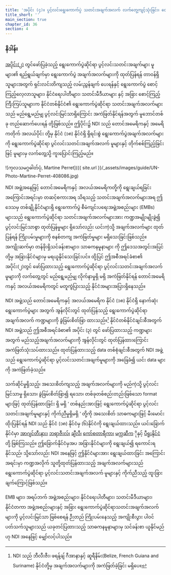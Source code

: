 ```yaml
---
title: 'အပိုင်း (၄)။ ပွင့်လင်းရွေးကောက်ပွဲ သတင်းအချက်အလက် လက်တွေ့ကျင့်သုံးခြင်း၊ တောင်အမေရိကတိုက်မှ သာဓကများ'
title_short: ''
main_section: true
chapter_id: 36
section: 4
---
```


### နိဒါန်း

[အပိုင်း(၂)](/my/guide/principles/) တွင်ဖော်ပြခဲ့သည့် ရွေးကောက်ပွဲဆိုင်ရာ ပွင့်လင်းသတင်းအချက်များ မူများ၏ ရည်ရွယ်ချက်မှာ ရွေးကောက်ပွဲ အချက်အလက်များကို ထုတ်ပြန်ရန် တာဝန်ရှိသူများအတွက် ရှင်းလင်းတိကျသည့် လမ်းညွှန်ချက် ပေးရန်နှင့် ရွေးကောက်ပွဲ စောင့်ကြည့်လေ့လာသူများ၊ နိုင်ငံရေးပါတီများ၊ သတင်းမီဒီယာများ နှင့် အခြား စောင့်ကြည့်ကြီးကြပ်သူများက နိုင်ငံတစ်နိုင်ငံ၏ ရွေးကောက်ပွဲဆိုင်ရာ သတင်းအချက်အလက်များ သည် မည်ရွေ့မည်မျှ ပွင့်လင်းမြင်သာရှိကြောင်း အကဲဖြတ်နိုင်ရန်အတွက် မူဘောင်တစ်ခု တည်ဆောက်ပေးရန် တို့ဖြစ်သည်။ ဤပိုင်း၌ NDI သည် တောင်အမေရိကနှင့် အမေရိကတိုက် အလယ်ပိုင်း တို့မှ နိုင်ငံ (၁၈) နိုင်ငံရှိ ရှိရင်းစွဲ ရွေးကောက်ပွဲအချက်အလက်များကို ရွေးကောက်ပွဲဆိုင်ရာ ပွင်လင်းသတင်းအချက်အလက် မူများနှင့် တိုက်စစ်ကြည့်ခြင်းဖြင့် မူများမှ လက်တွေ့သို့ ကူးပြောင်းကြည့်မည်။

![ကုလသမဂ္ဂဓါတ်ပုံ, Martine Perret]({{ site.url }}/\_assets/images/guide/UN-Photo-Martine-Perret-408086.jpg)

NDI အဖွဲ့အနေဖြင့် တောင်အမေရိကနှင့် အလယ်အမေရိကတို့ကို ရွေးချယ်ရခြင်း အကြောင်းအရင်းမှာ တဆင့်စကားအရ သိရသည့် သတင်းအချက်အလက်များအရ ဤဒေသမှ တစ်ချို့နိုင်ငံများရှိ ရွေးကောက်ပွဲ စီမံကျင်းပရေးအဖွဲ့အစည်းများ (EMBs) များသည် ရွေးကောက်ပွဲဆိုင်ရာ သတင်းအချက်အလက်များအား ကဏ္ဍအမျိုးမျိုးခွဲ၍ ပွင့်လင်းမြင်သာစွာ ထုတ်ပြန်မှုများ ရှိသော်လည်း ယင်းကဲ့သို့ အချက်အလက်များ ထုတ်ပြန်ရန် ကြိုးပမ်းမှုများကို စနစ်တကျ အကဲဖြတ်မှုများ မရှိသေးခြင်းဖြစ်သည်။ အကျိုးဆက်မှာ တန်ဖိုးရှိသင်ခန်းစာများ၊ သာဓကနမူနာများ ကို ဤဒေသအတွင်းအပြင်တို့မှ အခြားနိုင်ငံများမှ မရယူနိုင်သေးခြင်းပင်။ ထို့ပြင် ဤအစီအရင်ခံစာ၏ အပိုင်း(၂)တွင် ဖော်ပြထားသည့် ရွေးကောက်ပွဲဆိုင်ရာ ပွင့်လင်းသတင်းအချက်အလက် မူများကို လက်တွေ့တွင် မည်ရွေ့မည်မျှ လိုက်နာမှုရှိ မရှိ အကဲဖြတ်နိုင်ရန် တောင်အမေရိကနှင့် အလယ်အမေရိကတွင် မတူကွဲပြားသည့် နိုင်ငံအများအပြားရှိနေသည်။

NDI အဖွဲ့သည် တောင်အမေရိကနှင့် အလယ်အမေရိက နိုင်ငံ (၁၈) နိုင်ငံရှိ နောက်ဆုံးရွေးကောက်ပွဲများ အတွက် အွန်လိုင်းတွင် ထုတ်ပြန်သည့် ရွေးကောက်ပွဲဆိုင်ရာအချက်အလက် ကဏ္ဍများကို ခွဲခြမ်းစိတ်ဖြာ ထားသည်။[^1] နိုင်ငံတစ်နိုင်ငံချင်းစီအတွက် NDI အဖွဲ့သည် ဤအစီအရင်ခံစာ၏ အပိုင်း (၃) တွင် ဖော်ပြထားသည့် ကဏ္ဍများအတွက် မည်သည့်အချက်အလက်များကို အွန်လိုင်းတွင် ထုတ်ပြန်ထားကြောင်း အကဲဖြတ်သုံးသပ်ထားသည်။ ထုတ်ပြန်ထားသည့် data တစ်စုံချင်းစီအတွက် NDI အဖွဲ့သည် ရွေးကောက်ပွဲဆိုင်ရာ ပွင့်လင်းသတင်းအချက်မူများကို အခြေခံ၍ ယင်း data များကို အကဲဖြတ်ခဲ့သည်။

သက်ဆိုင်မှုရှိသည့်၊ အသေးစိတ်ကျသည့် အချက်အလက်များကို မည်ကဲ့သို့ ပွင့်လင်းမြင်သာမှု ရှိသော၊ ခွဲခြမ်းစိတ်ဖြာ၍ ရသော၊ တစ်ခုတစ်စည်းတည်းဖြစ်သော format များဖြင့် ထုတ်ပြန်ထားခြင်း ရှိ မရှိ ‘ တစ်နည်းအားဖြင့် ရွေးကောက်ပွဲဆိုင်ရာ ပွင့်လင်း သတင်းအချက်မူများနှင့် ကိုက်ညီမှုရှိမရှိ ‘ တို့ကို အသေးစိတ် သာဓကများဖြင့် မီးမောင်း ထိုးပြနိုင်ရန် NDI သည် နိုင်ငံ (၁၈) နိုင်ငံမှ (၆)နိုင်ငံကို ရွေးချယ်ထားသည်။ ယင်းခြောက်နိုင်ငံမှာ [အာဂျင်တီးနား၊](/my/guide/country-examples/argentina/) [ဘရာဇီးလ်၊](/my/guide/country-examples/brazil/) [ချီလီ၊](/my/guide/country-examples/chile/) [ကော်စတာရီကာ၊](/my/guide/country-examples/costa-rica/) [မက္ကဆီက](/my/guide/country-examples/mexico/) ိုနှင့် [ပီရူးနိုင်ငံ](/my/guide/country-examples/peru/) တို့ ဖြစ်ကြသည်။ ဤခြောက်နိုင်ငံမှအပ အခြားနိုင်ငံများကို ရွေးချယ်၍ ရကောင်းရနိုင်သည်၊ သို့သော်လည်း NDI အနေဖြင့် ဤနိုင်ငံများအား ရွေးချယ်ထားခြင်း အကြောင်းအရင်းမှာ ကဏ္ဍအလိုက် သူတို့ထုတ်ပြန်ထားသည့် အချက်အလက်များသည် ရွေးကောက်ပွဲဆိုင်ရာ ပွင့်လင်းသတင်းအချက်အလက် မူများနှင့် ကိုက်ညီသည့် ထူးခြားချက်ကြောင့်ဖြစ်သည်။

EMB များ၊ အရပ်ဘက် အဖွဲ့အစည်းများ၊ နိုင်ငံရေးပါတီများ၊ သတင်းမီဒီယာများ၊ နိုင်ငံတကာ အဖွဲ့အစည်းများနှင့် အခြား ရွေးကောက်ပွဲဆိုင်ရာသတင်းအချက်အလက်များကို ပွင့်လင်းမြင်သာ ဖြစ်စေရန် ဉီးတည် ကြိုးပမ်းနေသည့် အကျိုးစီးပွား ပါဝင်ပတ်သက်သူများသည် ယခုတင်ပြထားသည့် သာဓကနမူနာများမှ သင်ခန်းစာ ယူနိုင်မည်ဟု NDI အနေဖြင့် မျှော်လင့်ပါသည်။

[^1]: NDI သည် ဘီလီးဇီး၊ ဖရန့်ချ် ဂီအာနာနှင့် ဆူရီနိမ်း(Belize, French Guiana and Suriname) နိုင်ငံတို့မှ အချက်အလက်များကို အကဲဖြတ်ခဲ့ခြင်း မရှိပေ။
